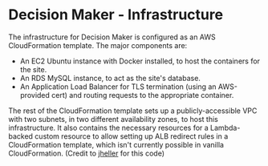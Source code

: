 # Decision Maker - Infrastructure

The infrastructure for Decision Maker is configured as an AWS CloudFormation template. The major components are:
  - An EC2 Ubuntu instance with Docker installed, to host the containers for the site.
  - An RDS MySQL instance, to act as the site's database.
  - An Application Load Balancer for TLS termination (using an AWS-provided cert) and routing requests to the appropriate container.

The rest of the CloudFormation template sets up a publicly-accessible VPC with two subnets, in two different availability zones, to host this infrastructure. It also contains the necessary resources for a Lambda-backed custom resource to allow setting up ALB redirect rules in a CloudFormation template, which isn't currently possible in vanilla CloudFormation. (Credit to [jheller](https://github.com/jheller/alb-rule) for this code)